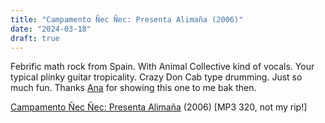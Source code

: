 ```yaml
---
title: "Campamento Ñec Ñec: Presenta Alimaña (2006)"
date: "2024-03-18"
draft: true
---
```


Febrific math rock from Spain.
With Animal Collective kind of vocals.
Your typical plinky guitar tropicality.
Crazy Don Cab type drumming.
Just so much fun.
Thanks [Ana](https://www.last.fm/user/zombiesaresmart) for showing this one to me bak then.

[Campamento Ñec Ñec: Presenta Alimaña](https://mega.nz/file/gMxXEB6B#uyee4JoqvaZ2QtpdM5LGzferEKeCEGoakgQlllqKQ50) (2006) [MP3 320, not my rip!]
